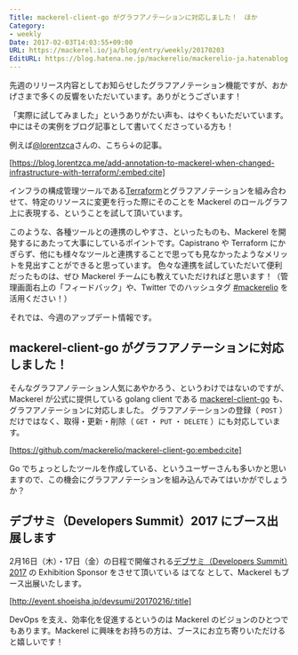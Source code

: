 ```yaml
---
Title: mackerel-client-go がグラフアノテーションに対応しました！　ほか
Category:
- weekly
Date: 2017-02-03T14:03:55+09:00
URL: https://mackerel.io/ja/blog/entry/weekly/20170203
EditURL: https://blog.hatena.ne.jp/mackerelio/mackerelio-ja.hatenablog.mackerel.io/atom/entry/10328749687212889331
---
```


先週のリリース内容としてお知らせしたグラフアノテーション機能ですが、おかげさまで多くの反響をいただいています。ありがとうございます！

「実際に試してみました」というありがたい声も、はやくもいただいています。中にはその実例をブログ記事として書いてくださっている方も！

例えば[@lorentzca](https://twitter.com/lorentzca)さんの、こちら↓の記事。



[https://blog.lorentzca.me/add-annotation-to-mackerel-when-changed-infrastructure-with-terraform/:embed:cite]



インフラの構成管理ツールである[Terraform](https://www.terraform.io/)とグラフアノテーションを組み合わせて、特定のリソースに変更を行った際にそのことを Mackerel のロールグラフ上に表現する、ということを試して頂いています。

このような、各種ツールとの連携のしやすさ、といったものも、Mackerel を開発するにあたって大事にしているポイントです。Capistrano や Terraform にかぎらず、他にも様々なツールと連携することで思っても見なかったようなメリットを見出すことができると思っています。
色々な連携を試していただいて便利だったものは、ぜひ Mackerel チームにも教えていただければと思います！（管理画面右上の「フィードバック」や、Twitter でのハッシュタグ [#mackerelio](https://twitter.com/hashtag/mackerelio?src=hash) を活用ください！）

それでは、今週のアップデート情報です。


## mackerel-client-go がグラフアノテーションに対応しました！

そんなグラフアノテーション人気にあやかろう、というわけではないのですが、Mackerel が公式に提供している golang client である [mackerel-client-go](https://github.com/mackerelio/mackerel-client-go) も、グラフアノテーションに対応しました。
グラフアノテーションの登録（ `POST` ）だけではなく、取得・更新・削除（ `GET` ・ `PUT` ・ `DELETE` ）にも対応しています。



[https://github.com/mackerelio/mackerel-client-go:embed:cite]



Go でちょっとしたツールを作成している、というユーザーさんも多いかと思いますので、この機会にグラフアノテーションを組み込んでみてはいかがでしょうか？


## デブサミ（Developers Summit）2017 にブース出展します
2月16日（木）・17日（金）の日程で開催される[デブサミ（Developers Summit）2017](http://event.shoeisha.jp/devsumi/20170216/) の Exhibition Sponsor をさせて頂いている はてな として、Mackerel もブース出展いたします。



[http://event.shoeisha.jp/devsumi/20170216/:title]



DevOps を支え、効率化を促進するというのは Mackerel のビジョンのひとつでもあります。Mackerel に興味をお持ちの方は、ブースにお立ち寄りいただけると嬉しいです！
